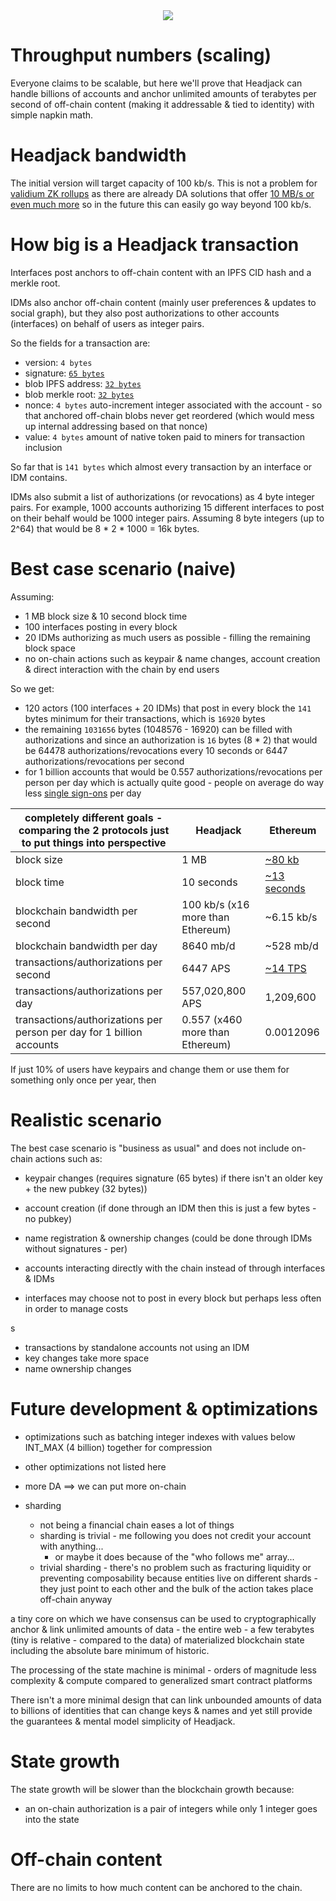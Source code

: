 <div style="text-align: center;">
    <img src="https://png.pngitem.com/pimgs/s/207-2073499_translate-platform-from-english-to-spanish-work-in.png">
</div>

# Throughput numbers (scaling)

Everyone claims to be scalable, but here we'll prove that Headjack can handle billions of accounts and anchor unlimited amounts of terabytes per second of off-chain content (making it addressable & tied to identity) with simple napkin math.

# Headjack bandwidth

The initial version will target capacity of 100 kb/s. This is not a problem for [validium ZK rollups](https://twitter.com/eshita/status/1546911451125649408) as there are already DA solutions that offer [10 MB/s or even much more](https://twitter.com/apolynya/status/1517137629334056960) so in the future this can easily go way beyond 100 kb/s.

# How big is a Headjack transaction

<!-- Pubkeys are extracted from signatures and the blockchain maps them to account indexes. -->

Interfaces post anchors to off-chain content with an IPFS CID hash and a merkle root.

IDMs also anchor off-chain content (mainly user preferences & updates to social graph), but they also post authorizations to other accounts (interfaces) on behalf of users as integer pairs.

So the fields for a transaction are:
- version: `4 bytes`
- signature: [`65 bytes`](https://ethvigil.com/docs/eth_sign_example_code/#recovering-the-message-signer-in-the-smart-contract)
- blob IPFS address: [`32 bytes`](https://proto.school/anatomy-of-a-cid/01)
- blob merkle root: [`32 bytes`](https://www.mycryptopedia.com/merkle-tree-merkle-root-explained/)
- nonce: `4 bytes` auto-increment integer associated with the account - so that anchored off-chain blobs never get reordered (which would mess up internal addressing based on that nonce)
- value: `4 bytes` amount of native token paid to miners for transaction inclusion

So far that is `141 bytes` which almost every transaction by an interface or IDM contains.

IDMs also submit a list of authorizations (or revocations) as 4 byte integer pairs. For example, 1000 accounts authorizing 15 different interfaces to post on their behalf would be 1000 integer pairs. Assuming 8 byte integers (up to 2^64) that would be 8 * 2 * 1000 = 16k bytes.

# Best case scenario (naive)

Assuming:
- 1 MB block size & 10 second block time
- 100 interfaces posting in every block
- 20 IDMs authorizing as much users as possible - filling the remaining block space
- no on-chain actions such as keypair & name changes, account creation & direct interaction with the chain by end users

So we get:
- 120 actors (100 interfaces + 20 IDMs) that post in every block the `141` bytes minimum for their transactions, which is `16920` bytes
- the remaining `1031656` bytes (1048576 - 16920) can be filled with authorizations and since an authorization is `16` bytes (8 * 2) that would be 64478 authorizations/revocations every 10 seconds or 6447 authorizations/revocations per second
- for 1 billion accounts that would be 0.557 authorizations/revocations per person per day which is actually quite good - people on average do way less [single sign-ons](https://en.wikipedia.org/wiki/Single_sign-on) per day

|completely different goals - comparing the 2 protocols just to put things into perspective                                                                       | Headjack                            | Ethereum                                                                      |
|-----------------------------------------------------------------------|-------------------------------------|-------------------------------------------------------------------------------|
| block size                                                            | 1 MB                                | [ ~80 kb ]( https://etherscan.io/chart/blocksize )                            |
| block time                                                            | 10 seconds                          | [ ~13 seconds ]( https://ycharts.com/indicators/ethereum_average_block_time ) |
| blockchain bandwidth per second                                                  | 100 kb/s (x16 more than Ethereum)   | ~6.15 kb/s                                                                    |
| blockchain bandwidth per day                                                     | 8640 mb/d                           | ~528 mb/d                                                                     |
| transactions/authorizations per second                                | 6447 APS                               | [ ~14 TPS ]( https://blockchair.com/ethereum/charts/transactions-per-second ) |
| transactions/authorizations per day                                   | 557,020,800 APS                          | 1,209,600                                                                       |
| transactions/authorizations per person per day for 1 billion accounts | 0.557 (x460 more than Ethereum) | 0.0012096                                                                     |

<!-- Ethereum
- transactions per block: ~180
- single transaction size: 300-700 bytes -->

If just 10% of users have keypairs and change them or use them for something only once per year, then 


# Realistic scenario

The best case scenario is "business as usual" and does not include on-chain actions such as:
- keypair changes (requires signature (65 bytes) if there isn't an older key + the new pubkey (32 bytes))
- account creation (if done through an IDM then this is just a few bytes - no pubkey)
- name registration & ownership changes (could be done through IDMs without signatures - per)
- accounts interacting directly with the chain instead of through interfaces & IDMs

- interfaces may choose not to post in every block but perhaps less often in order to manage costs

s

- transactions by standalone accounts not using an IDM
- key changes take more space
- name ownership changes




# Future development & optimizations

- optimizations such as batching integer indexes with values below INT_MAX (4 billion) together for compression
- other optimizations not listed here

- more DA ==> we can put more on-chain
- sharding
    - not being a financial chain eases a lot of things
    - sharding is trivial - me following you does not credit your account with anything...
        - or maybe it does because of the "who follows me" array...
    - trivial sharding - there's no problem such as fracturing liquidity or preventing composability because entities live on different shards - they just point to each other and the bulk of the action takes place off-chain anyway


a tiny core on which we have consensus can be used to cryptographically anchor & link unlimited amounts of data - the entire web - a few terabytes (tiny is relative - compared to the data) of materialized blockchain state including the absolute bare minimum of historic.

The processing of the state machine is minimal - orders of magnitude less complexity & compute compared to generalized smart contract platforms

There isn't a more minimal design that can link unbounded amounts of data to billions of identities that can change keys & names and yet still provide the guarantees & mental model simplicity of Headjack.


# State growth

The state growth will be slower than the blockchain growth because:

- an on-chain authorization is a pair of integers while only 1 integer goes into the state



# Off-chain content

There are no limits to how much content can be anchored to the chain.



